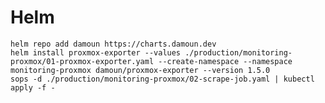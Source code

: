 # Helm

    helm repo add damoun https://charts.damoun.dev
    helm install proxmox-exporter --values ./production/monitoring-proxmox/01-proxmox-exporter.yaml --create-namespace --namespace monitoring-proxmox damoun/proxmox-exporter --version 1.5.0
    sops -d ./production/monitoring-proxmox/02-scrape-job.yaml | kubectl apply -f -
